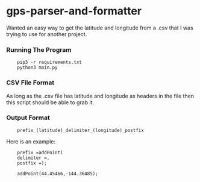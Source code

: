 # gps-parser-and-formatter
Wanted an easy way to get the latitude and longitude from a .csv that
I was trying to use for another project.

### Running The Program
```
    pip3 -r requirements.txt
    python3 main.py
```


### CSV File Format
As long as the .csv file has latitude and longitude as headers in the
file then this script should be able to grab it.

### Output Format
```
    prefix_(latitude)_delimiter_(longitude)_postfix
```

Here is an example:
```
    prefix =addPoint(
    delimiter =, 
    postfix =);
    
    addPoint(44.45466,-144.36485);
```